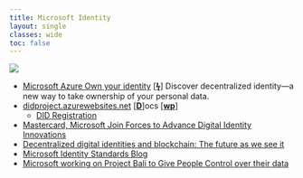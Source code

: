 ```yaml
---
title: Microsoft Identity
layout: single
classes: wide
toc: false
---
```


![](https://i.imgur.com/MEN8iSn.png)

* [Microsoft Azure Own your identity](https://azure.microsoft.com/en-us/overview/decentralized-identity/) [[**ϟ**](https://www.coindesk.com/microsoft-is-pushing-new-blockchain-id-products-but-theres-pushback-too)]
Discover decentralized identity—a new way to take ownership of your personal data.  
* [didproject.azurewebsites.net](https://didproject.azurewebsites.net/) [[**D**](https://didproject.azurewebsites.net/docs/overview.html)]ocs [[**wp**](https://query.prod.cms.rt.microsoft.com/cms/api/am/binary/RE2DjfY)]
  * [DID Registration](https://didproject.azurewebsites.net/docs/registration.html)
* [Mastercard, Microsoft Join Forces to Advance Digital Identity Innovations](https://newsroom.mastercard.com/press-releases/mastercard-microsoft-join-forces-to-advance-digital-identity-innovations/)
* [Decentralized digital identities and blockchain: The future as we see it](https://www.microsoft.com/en-us/microsoft-365/blog/2018/02/12/decentralized-digital-identities-and-blockchain-the-future-as-we-see-it/)
* [Microsoft Identity Standards Blog](https://techcommunity.microsoft.com/t5/Identity-Standards-Blog/bg-p/IdentityStandards)
* [Microsoft working on Project Bali to Give People Control over their data](https://amp.businessinsider.com/microsoft-working-on-project-bali-to-give-people-control-over-data-2019-1)
